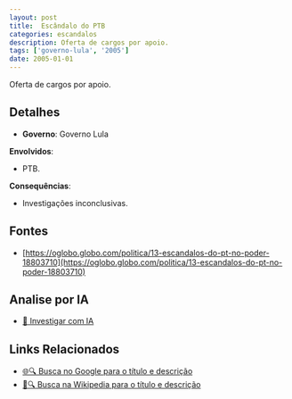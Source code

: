 ```yaml
---
layout: post
title:  Escândalo do PTB
categories: escandalos
description: Oferta de cargos por apoio.
tags: ['governo-lula', '2005']
date: 2005-01-01
---
```


Oferta de cargos por apoio.

## Detalhes
- **Governo**: Governo Lula

**Envolvidos**:
- PTB.


**Consequências**:
- Investigações inconclusivas.


## Fontes
- [https://oglobo.globo.com/politica/13-escandalos-do-pt-no-poder-18803710](https://oglobo.globo.com/politica/13-escandalos-do-pt-no-poder-18803710)


## Analise por IA
- [🤖 Investigar com IA](https://www.perplexity.ai/search?q=Esc%C3%A2ndalo%20do%20PTB%20Oferta%20de%20cargos%20por%20apoio.%20Governo%20Lula)

## Links Relacionados
- [🌐🔍 Busca no Google para o título e descrição](https://www.google.com/search?q=Esc%C3%A2ndalo%20do%20PTB%20Oferta%20de%20cargos%20por%20apoio.%20Governo%20Lula)
- [📖🔍 Busca na Wikipedia para o título e descrição](https://pt.wikipedia.org/w/index.php?search=Esc%C3%A2ndalo%20do%20PTB%20Oferta%20de%20cargos%20por%20apoio.%20Governo%20Lula)

